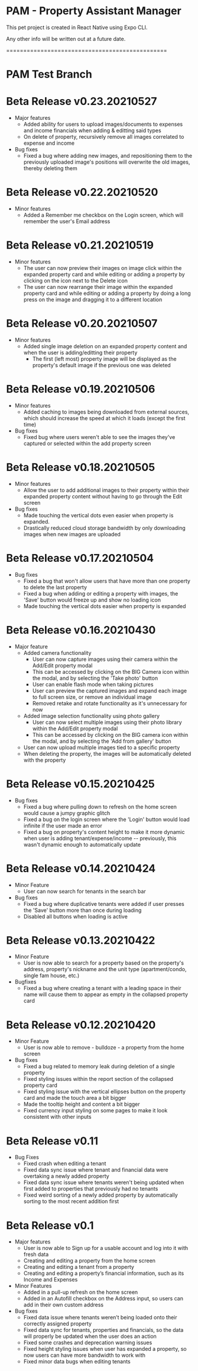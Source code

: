 # PAM - Property Assistant Manager

This pet project is created in React Native using Expo CLI. 

Any other info will be written out at a future date.

===============================================

# PAM Test Branch

# Beta Release v0.23.20210527
- Major features
    - Added ability for users to upload images/documents to expenses and income financials when adding & editting said types
    - On delete of property, recursively remove all images correlated to expense and income
- Bug fixes
    - Fixed a bug where adding new images, and repositioning them to the previously uploaded image's positions will overwrite the old images, thereby deleting them

# Beta Release v0.22.20210520
- Minor features
    - Added a Remember me checkbox on the Login screen, which will remember the user's Email address

# Beta Release v0.21.20210519
- Minor features
    - The user can now preview their images on image click within the expanded property card and while editing or adding a property by clicking on the icon next to the Delete icon 
    - The user can now rearrange their image within the expanded property card and while editing or adding a property by doing a long press on the image and dragging it to a different location

# Beta Release v0.20.20210507
- Minor features
    - Added single image deletion on an expanded property content and when the user is adding/editting their property
        - The first (left most) property image will be displayed as the property's default image if the previous one was deleted

# Beta Release v0.19.20210506
- Minor features
    - Added caching to images being downloaded from external sources, which should increase the speed at which it loads (except the first time)
- Bug fixes
    - Fixed bug where users weren't able to see the images they've captured or selected within the add property screen

# Beta Release v0.18.20210505
- Minor features
    - Allow the user to add additional images to their property within their expanded property content without having to go through the Edit screen
- Bug fixes
    - Made touching the vertical dots even easier when property is expanded.
    - Drastically reduced cloud storage bandwidth by only downloading images when new images are uploaded

# Beta Release v0.17.20210504
- Bug fixes
    - Fixed a bug that won't allow users that have more than one property to delete the last property
    - Fixed a bug when adding or editing a property with images, the 'Save' button would freeze up and show no loading icon
    - Made touching the vertical dots easier when property is expanded

# Beta Release v0.16.20210430
- Major feature
    - Added camera functionality
        - User can now capture images using their camera within the Add/Edit property modal
        - This can be accessed by clicking on the BIG Camera icon within the modal, and by selecting the 'Take photo' button
        - User can enable flash mode when taking pictures
        - User can preview the captured images and expand each image to full screen size, or remove an individual image
        - Removed retake and rotate functionality as it's unnecessary for now
    - Added image selection functionality using photo gallery
        - User can now select multiple images using their photo library within the Add/Edit property modal
        - This can be accessed by clicking on the BIG camera icon within the modal, and by selecting the 'Add from gallery' button
    - User can now upload multiple images tied to a specific property
    - When deleting the property, the images will be automatically deleted with the property

# Beta Release v0.15.20210425
- Bug fixes
    - Fixed a bug where pulling down to refresh on the home screen would cause a jumpy graphic glitch
    - Fixed a bug on the login screen where the 'Login' button would load infinite if the user made an error
    - Fixed a bug on property's content height to make it more dynamic when user is adding tenant/expense/income -- previously, this wasn't dynamic enough to automatically update

# Beta Release v0.14.20210424
- Minor Feature
    - User can now search for tenants in the search bar
- Bug fixes
    - Fixed a bug where duplicative tenants were added if user presses the 'Save' button more than once during loading
    - Disabled all buttons when loading is active 

# Beta Release v0.13.20210422
- Minor Feature
    - User is now able to search for a property based on the property's address, property's nickname and the unit type (apartment/condo, single fam house, etc.)
- Bugfixes
    - Fixed a bug where creating a tenant with a leading space in their name will cause them to appear as empty in the collapsed property card

# Beta Release v0.12.20210420
- Minor Feature
    - User is now able to remove - bulldoze - a property from the home screen
- Bug fixes
    - Fixed a bug related to memory leak during deletion of a single property
    - Fixed styling issues within the report section of the collapsed property card
    - Fixed styling issue with the vertical ellipses button on the property card and made the touch area a bit bigger
    - Made the tooltip height and content a bit bigger 
    - Fixed currency input styling on some pages to make it look consistent with other inputs

# Beta Release v0.11
- Bug Fixes
    - Fixed crash when editing a tenant
    - Fixed data sync issue where tenant and financial data were overtaking a newly added property
    - Fixed data sync issue where tenants weren't being updated when first added to properties that previously had no tenants
    - Fixed weird sorting of a newly added property by automatically sorting to the most recent addition first

# Beta Release v0.1
- Major features
    - User is now able to Sign up for a usable account and log into it with fresh data
    - Creating and editing a property from the home screen
    - Creating and editing a tenant from a property
    - Creating and editing a property’s financial information, such as its Income and Expenses
- Minor Features
    - Added in a pull-up refresh on the home screen
    - Added in an Autofill checkbox on the Address input, so users can add in their own custom address
- Bug fixes
    - Fixed data issue where tenants weren’t being loaded onto their correctly assigned property
    - Fixed data sync for tenants, properties and financials, so the data will properly be updated when the user does an action
    - Fixed some crashes and deprecation warning issues
    - Fixed height styling issues when user has expanded a property, so now users can have more bandwidth to work with
    - Fixed minor data bugs when editing tenants
